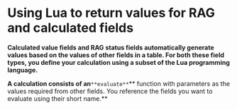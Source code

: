 

# Using Lua to return values for RAG and calculated fields

**Calculated value fields and RAG status fields automatically generate values based on the values of other fields in a table. For both these field types, you define your calculation using a subset of the Lua programming language.**

**A calculation consists of an**`**evaluate**`** function with parameters as the values required from other fields. You reference the fields you want to evaluate using their short name.**